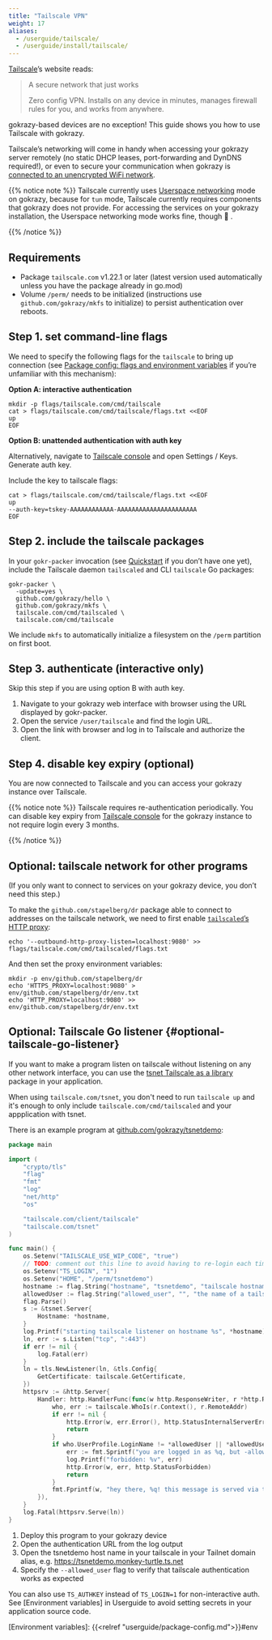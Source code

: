 ```yaml
---
title: "Tailscale VPN"
weight: 17
aliases:
  - /userguide/tailscale/
  - /userguide/install/tailscale/
---
```


[Tailscale](https://tailscale.com/)’s website reads:

> A secure network that just works
>
> Zero config VPN. Installs on any device in minutes, manages firewall rules for you, and works from anywhere.

gokrazy-based devices are no exception! This guide shows you how to use
Tailscale with gokrazy.

Tailscale’s networking will come in handy when accessing your gokrazy server
remotely (no static DHCP leases, port-forwarding and DynDNS required!), or even
to secure your communication when gokrazy is [connected to an unencrypted WiFi
network](/userguide/unencrypted-wifi/).

{{% notice note %}}
Tailscale currently uses [Userspace networking] mode on gokrazy, because
for `tun` mode, Tailscale currently requires components that gokrazy does not
provide. For accessing the services on your gokrazy installation, the Userspace
networking mode works fine, though 🥳 .

[Userspace networking]: https://tailscale.com/kb/1112/userspace-networking/ "Userspace networking mode (for containers)"
{{% /notice %}}


## Requirements
 * Package `tailscale.com` v1.22.1 or later (latest version used automatically unless you have the package already in go.mod)
 * Volume `/perm/` needs to be initialized (instructions use `github.com/gokrazy/mkfs` to initialize)
to persist authentication over reboots.


## Step 1. set command-line flags

We need to specify the following flags for the `tailscale` to bring up
connection (see [Package
config: flags and environment variables](/userguide/package-config) if you’re
unfamiliar with this mechanism):

**Option A: interactive authentication**

```shell
mkdir -p flags/tailscale.com/cmd/tailscale
cat > flags/tailscale.com/cmd/tailscale/flags.txt <<EOF
up
EOF
```

**Option B: unattended authentication with auth key**

Alternatively,
navigate to [Tailscale console] and open Settings / Keys. Generate auth key.

Include the key to tailscale flags:

[Tailscale console]: https://login.tailscale.com/ "Tailscale management console login.tailscale.com"

```shell
cat > flags/tailscale.com/cmd/tailscale/flags.txt <<EOF
up
--auth-key=tskey-AAAAAAAAAAAA-AAAAAAAAAAAAAAAAAAAAAA
EOF
```

## Step 2. include the tailscale packages

In your `gokr-packer` invocation (see [Quickstart](/quickstart/) if you don’t
have one yet), include the Tailscale daemon `tailscaled` and CLI `tailscale`
Go packages:

```shell
gokr-packer \
  -update=yes \
  github.com/gokrazy/hello \
  github.com/gokrazy/mkfs \
  tailscale.com/cmd/tailscaled \
  tailscale.com/cmd/tailscale
```

We include `mkfs` to automatically initialize a filesystem on the `/perm`
partition on first boot.

## Step 3. authenticate (interactive only)

Skip this step if you are using option B with auth key.

1. Navigate to your gokrazy web interface with browser using the URL displayed
by gokr-packer.
1. Open the service `/user/tailscale` and find the login URL.
1. Open the link with browser and log in to Tailscale and authorize the client.

## Step 4. disable key expiry (optional)

You are now connected to Tailscale and you can access your gokrazy instance
over Tailscale.

{{% notice note %}}
Tailscale requires re-authentication periodically.
You can disable key expiry from [Tailscale console] for the gokrazy
instance to not require login every 3 months.

[Tailscale console]: https://login.tailscale.com/ "Tailscale management console login.tailscale.com"
{{% /notice %}}

## Optional: tailscale network for other programs

(If you only want to connect to services on your gokrazy device, you don’t need
this step.)

To make the `github.com/stapelberg/dr` package able to connect to addresses on
the tailscale network, we need to first enable [`tailscaled`’s HTTP
proxy](https://tailscale.com/kb/1112/userspace-networking/#step-2-configure-your-application-to-use-socks5-or-http):

```shell
echo '--outbound-http-proxy-listen=localhost:9080' >> flags/tailscale.com/cmd/tailscaled/flags.txt
```

And then set the proxy environment variables:

```shell
mkdir -p env/github.com/stapelberg/dr
echo 'HTTPS_PROXY=localhost:9080' > env/github.com/stapelberg/dr/env.txt
echo 'HTTP_PROXY=localhost:9080' >> env/github.com/stapelberg/dr/env.txt
```

## Optional: Tailscale Go listener {#optional-tailscale-go-listener}

If you want to make a program listen on tailscale without listening on any other
network interface, you can use the [tsnet Tailscale as a library] package
in your application.

When using `tailscale.com/tsnet`, you don't need to run `tailscale up` and
it's enough to only include `tailscale.com/cmd/tailscaled` and your appplication
with tsnet.

There is an example program at
[github.com/gokrazy/tsnetdemo](https://github.com/gokrazy/tsnetdemo):

[tsnet Tailscale as a library]: https://pkg.go.dev/tailscale.com/tsnet "Package tsnet provides Tailscale as a library. It is an experimental work in progress."


```go
package main

import (
	"crypto/tls"
	"flag"
	"fmt"
	"log"
	"net/http"
	"os"

	"tailscale.com/client/tailscale"
	"tailscale.com/tsnet"
)

func main() {
	os.Setenv("TAILSCALE_USE_WIP_CODE", "true")
	// TODO: comment out this line to avoid having to re-login each time you start this program
	os.Setenv("TS_LOGIN", "1")
	os.Setenv("HOME", "/perm/tsnetdemo")
	hostname := flag.String("hostname", "tsnetdemo", "tailscale hostname")
	allowedUser := flag.String("allowed_user", "", "the name of a tailscale user to allow")
	flag.Parse()
	s := &tsnet.Server{
		Hostname: *hostname,
	}
	log.Printf("starting tailscale listener on hostname %s", *hostname)
	ln, err := s.Listen("tcp", ":443")
	if err != nil {
		log.Fatal(err)
	}
	ln = tls.NewListener(ln, &tls.Config{
		GetCertificate: tailscale.GetCertificate,
	})
	httpsrv := &http.Server{
		Handler: http.HandlerFunc(func(w http.ResponseWriter, r *http.Request) {
			who, err := tailscale.WhoIs(r.Context(), r.RemoteAddr)
			if err != nil {
				http.Error(w, err.Error(), http.StatusInternalServerError)
				return
			}
			if who.UserProfile.LoginName != *allowedUser || *allowedUser == "" {
				err := fmt.Sprintf("you are logged in as %q, but -allowed_user flag does not match!", who.UserProfile.LoginName)
				log.Printf("forbidden: %v", err)
				http.Error(w, err, http.StatusForbidden)
				return
			}
			fmt.Fprintf(w, "hey there, %q! this message is served via the tsnet package from gokrazy!", who.UserProfile.LoginName)
		}),
	}
	log.Fatal(httpsrv.Serve(ln))
}
```

1. Deploy this program to your gokrazy device
1. Open the authentication URL from the log output
1. Open the tsnetdemo host name in your tailscale in your Tailnet domain alias, e.g. https://tsnetdemo.monkey-turtle.ts.net
1. Specify the `--allowed_user` flag to verify that tailscale authentication works as expected

You can also use `TS_AUTHKEY` instead of `TS_LOGIN=1` for non-interactive
auth. See [Environment variables] in Userguide to avoid setting secrets in
your application source code.

[Environment variables]: {{<relref "userguide/package-config.md">}}#env